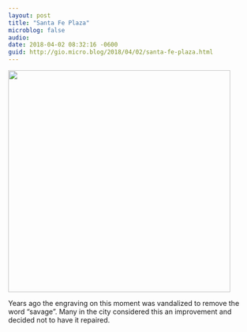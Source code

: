 ```yaml
---
layout: post
title: "Santa Fe Plaza"
microblog: false
audio: 
date: 2018-04-02 08:32:16 -0600
guid: http://gio.micro.blog/2018/04/02/santa-fe-plaza.html
---
```


<a href="http://microblog.stevegio.net/uploads/2018/e3a000c936.jpg"><img src="http://microblog.stevegio.net/uploads/2018/e3a000c936.jpg" width="450" height="600" style="height: auto;" class="sunlit_image" /></a>

Years ago the engraving on this moment was vandalized to remove the word “savage”. Many in the city considered this an improvement and decided not to have it repaired.
